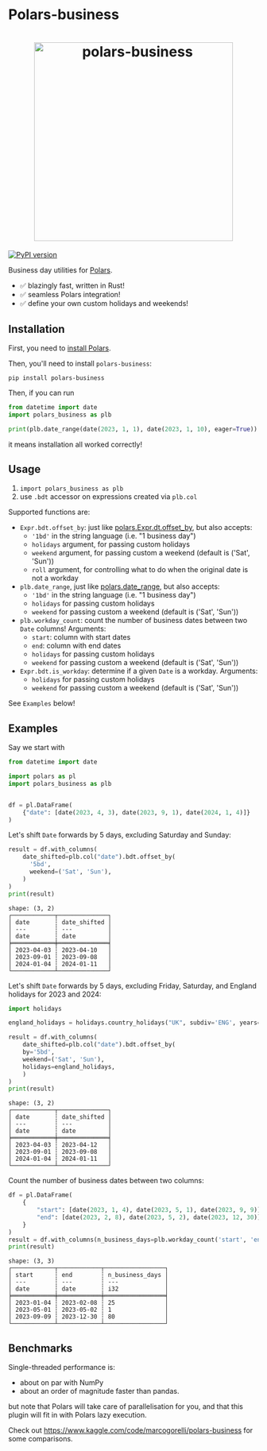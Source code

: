 # Polars-business

<h1 align="center">
	<img
		width="400"
		alt="polars-business"
		src="https://github.com/MarcoGorelli/polars-business/assets/33491632/25fc2f26-8097-4b86-85c6-c40c75c30f38">
</h1>

[![PyPI version](https://badge.fury.io/py/polars-business.svg)](https://badge.fury.io/py/polars-business)

Business day utilities for [Polars](https://www.pola.rs/).

- ✅ blazingly fast, written in Rust!
- ✅ seamless Polars integration!
- ✅ define your own custom holidays and weekends!

Installation
------------

First, you need to [install Polars](https://pola-rs.github.io/polars/user-guide/installation/).

Then, you'll need to install `polars-business`:
```console
pip install polars-business
```

Then, if you can run
```python
from datetime import date
import polars_business as plb

print(plb.date_range(date(2023, 1, 1), date(2023, 1, 10), eager=True))
```
it means installation all worked correctly!

Usage
-----

1. `import polars_business as plb`
2. use `.bdt` accessor on expressions created via `plb.col`

Supported functions are:
- `Expr.bdt.offset_by`: just like [polars.Expr.dt.offset_by](https://pola-rs.github.io/polars/py-polars/html/reference/expressions/api/polars.Expr.dt.offset_by.html),
  but also accepts:
  - `'1bd'` in the string language (i.e. "1 business day")
  - `holidays` argument, for passing custom holidays
  - `weekend` argument, for passing custom a weekend (default is ('Sat', 'Sun'))
  - `roll` argument, for controlling what to do when the original date is not a workday
- `plb.date_range`, just like [polars.date_range](https://pola-rs.github.io/polars/py-polars/html/reference/expressions/api/polars.date_range.html#polars-date-range),
  but also accepts:
  - `'1bd'` in the string language (i.e. "1 business day")
  - `holidays` for passing custom holidays
  - `weekend` for passing custom a weekend (default is ('Sat', 'Sun'))
- `plb.workday_count`: count the  number of business dates between two `Date` columns!
  Arguments:
  - `start`: column with start dates
  - `end`: column with end dates
  - `holidays` for passing custom holidays
  - `weekend` for passing custom a weekend (default is ('Sat', 'Sun'))
- `Expr.bdt.is_workday`: determine if a given `Date` is a workday.
  Arguments:
  - `holidays` for passing custom holidays
  - `weekend` for passing custom a weekend (default is ('Sat', 'Sun'))

See `Examples` below!

Examples
--------
Say we start with
```python
from datetime import date

import polars as pl
import polars_business as plb


df = pl.DataFrame(
    {"date": [date(2023, 4, 3), date(2023, 9, 1), date(2024, 1, 4)]}
)
```

Let's shift `Date` forwards by 5 days, excluding Saturday and Sunday:

```python
result = df.with_columns(
    date_shifted=plb.col("date").bdt.offset_by(
      '5bd',
      weekend=('Sat', 'Sun'),
    )
)
print(result)
```
```
shape: (3, 2)
┌────────────┬──────────────┐
│ date       ┆ date_shifted │
│ ---        ┆ ---          │
│ date       ┆ date         │
╞════════════╪══════════════╡
│ 2023-04-03 ┆ 2023-04-10   │
│ 2023-09-01 ┆ 2023-09-08   │
│ 2024-01-04 ┆ 2024-01-11   │
└────────────┴──────────────┘
```

Let's shift `Date` forwards by 5 days, excluding Friday, Saturday, and England holidays
for 2023 and 2024:

```python
import holidays

england_holidays = holidays.country_holidays("UK", subdiv='ENG', years=[2023, 2024])

result = df.with_columns(
    date_shifted=plb.col("date").bdt.offset_by(
    by='5bd',
    weekend=('Sat', 'Sun'),
    holidays=england_holidays,
    )
)
print(result)
```
```
shape: (3, 2)
┌────────────┬──────────────┐
│ date       ┆ date_shifted │
│ ---        ┆ ---          │
│ date       ┆ date         │
╞════════════╪══════════════╡
│ 2023-04-03 ┆ 2023-04-12   │
│ 2023-09-01 ┆ 2023-09-08   │
│ 2024-01-04 ┆ 2024-01-11   │
└────────────┴──────────────┘
```

Count the number of business dates between two columns:
```python
df = pl.DataFrame(
    {
        "start": [date(2023, 1, 4), date(2023, 5, 1), date(2023, 9, 9)],
        "end": [date(2023, 2, 8), date(2023, 5, 2), date(2023, 12, 30)],
    }
)
result = df.with_columns(n_business_days=plb.workday_count('start', 'end'))
print(result)
```
```
shape: (3, 3)
┌────────────┬────────────┬─────────────────┐
│ start      ┆ end        ┆ n_business_days │
│ ---        ┆ ---        ┆ ---             │
│ date       ┆ date       ┆ i32             │
╞════════════╪════════════╪═════════════════╡
│ 2023-01-04 ┆ 2023-02-08 ┆ 25              │
│ 2023-05-01 ┆ 2023-05-02 ┆ 1               │
│ 2023-09-09 ┆ 2023-12-30 ┆ 80              │
└────────────┴────────────┴─────────────────┘
```

Benchmarks
----------

Single-threaded performance is:
- about on par with NumPy
- about an order of magnitude faster than pandas.

but note that Polars will take care of parallelisation for you, and that this plugin
will fit in with Polars lazy execution.

Check out https://www.kaggle.com/code/marcogorelli/polars-business for some comparisons.

